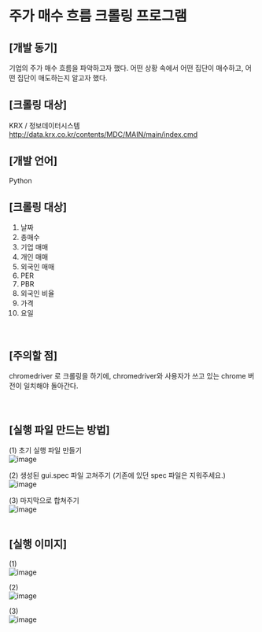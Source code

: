 # 주가 매수 흐름 크롤링 프로그램

## [개발 동기]<br>
기업의 주가 매수 흐름을 파악하고자 했다. 어떤 상황 속에서 어떤 집단이 매수하고, 어떤 집단이 매도하는지 알고자 했다. 
<br>

## [크롤링 대상]<br>
KRX / 정보데이터시스템
http://data.krx.co.kr/contents/MDC/MAIN/main/index.cmd
<br>

## [개발 언어]<br>
Python
<br>

## [크롤링 대상]<br>
1. 날짜
2. 총매수
3. 기업 매매
4. 개인 매매
5. 외국인 매매
6. PER
7. PBR
8. 외국인 비율
9. 가격
10. 요일
<br>


## [주의할 점]<br>
chromedriver 로 크롤링을 하기에, chromedriver와 사용자가 쓰고 있는 chrome 버전이 일치해야 돌아간다.
<br>
<br>
<br>

## [실행 파일 만드는 방법]<br>

(1) 초기 실행 파일 만들기 <br>
![image](https://user-images.githubusercontent.com/58064919/170482360-09f0bdd4-1834-4092-8697-dbb873f96628.png)

(2) 생성된 gui.spec 파일 고쳐주기 (기존에 있던 spec 파일은 지워주세요.)<br>
![image](https://user-images.githubusercontent.com/58064919/170482510-d98f476a-02fb-45b5-8317-8d300168469e.png)

(3) 마지막으로 합쳐주기 <br>
![image](https://user-images.githubusercontent.com/58064919/170481391-44dce8b7-be37-40bf-8566-1e51f9e17145.png)
<br>
<br>

## [실행 이미지]<br>

(1) <br>
![image](https://user-images.githubusercontent.com/58064919/170482943-bc0f4905-cff3-4534-844d-db562dc7cc4d.png)
<br>


(2) <br>
![image](https://user-images.githubusercontent.com/58064919/170482747-1023a44c-a060-448b-a6a9-ef8c717735ec.png)
<br>

(3) <br>
![image](https://user-images.githubusercontent.com/58064919/170482821-4722f9bc-367a-4282-be89-17b0a4c52446.png)

